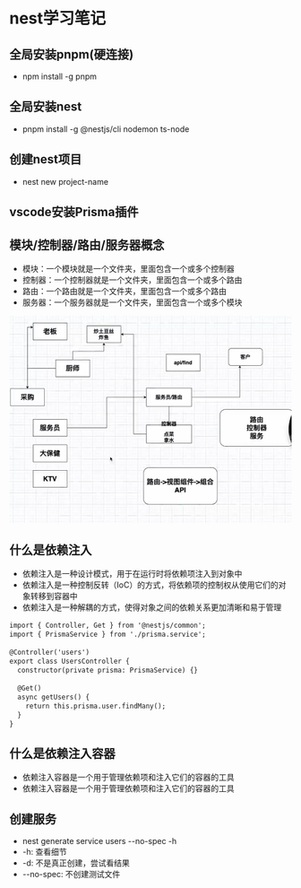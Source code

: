 # nest学习笔记
## 全局安装pnpm(硬连接)
* npm install -g pnpm

## 全局安装nest
* pnpm install -g @nestjs/cli nodemon ts-node

## 创建nest项目
* nest new project-name

## vscode安装Prisma插件

## 模块/控制器/路由/服务器概念
* 模块：一个模块就是一个文件夹，里面包含一个或多个控制器
* 控制器：一个控制器就是一个文件夹，里面包含一个或多个路由
* 路由：一个路由就是一个文件夹，里面包含一个或多个路由
* 服务器：一个服务器就是一个文件夹，里面包含一个或多个模块

![](./asstes/image.png)

## 什么是依赖注入
* 依赖注入是一种设计模式，用于在运行时将依赖项注入到对象中
* 依赖注入是一种控制反转（IoC）的方式，将依赖项的控制权从使用它们的对象转移到容器中
* 依赖注入是一种解耦的方式，使得对象之间的依赖关系更加清晰和易于管理
```
import { Controller, Get } from '@nestjs/common';
import { PrismaService } from './prisma.service';

@Controller('users')
export class UsersController {
  constructor(private prisma: PrismaService) {}

  @Get()
  async getUsers() {
    return this.prisma.user.findMany();
  }
}
```

## 什么是依赖注入容器
* 依赖注入容器是一个用于管理依赖项和注入它们的容器的工具
* 依赖注入容器是一个用于管理依赖项和注入它们的容器的工具

## 创建服务
* nest generate service users --no-spec -h
* -h: 查看细节
* -d: 不是真正创建，尝试看结果
* --no-spec: 不创建测试文件